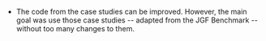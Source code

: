 * The code from the case studies can be improved. However, the main goal was use those case studies -- adapted from
the JGF Benchmark -- without too many changes to them.

